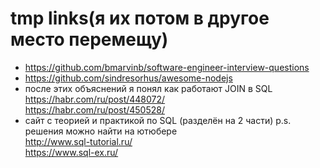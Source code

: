 # tmp links(я их потом в другое место перемещу)
* https://github.com/bmarvinb/software-engineer-interview-questions
* https://github.com/sindresorhus/awesome-nodejs
* после этих объяснений я понял как работают JOIN в SQL<br>
https://habr.com/ru/post/448072/<br>
https://habr.com/ru/post/450528/<br>
* сайт с теорией и практикой по SQL (разделён на 2 части) p.s. решения можно найти на ютюбере<br>
http://www.sql-tutorial.ru/<br>
https://www.sql-ex.ru/<br>
